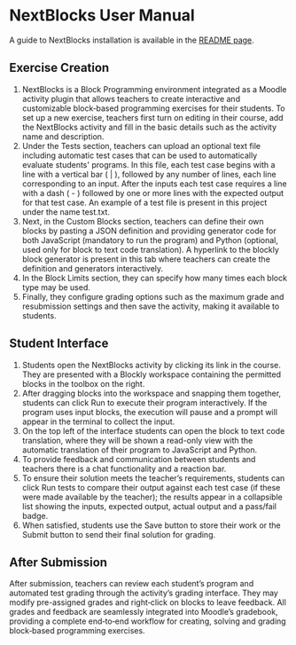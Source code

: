 # NextBlocks User Manual #

A guide to NextBlocks installation is available in the [README page](README.md).

## Exercise Creation ##

1. NextBlocks is a Block Programming environment integrated as a Moodle activity plugin that allows teachers to create interactive and customizable block‑based programming exercises for their students. To set up a new exercise, teachers first turn on editing in their course, add the NextBlocks activity and fill in the basic details such as the activity name and description.
2. Under the Tests section, teachers can upload an optional text file including automatic test cases that can be used to automatically evaluate students' programs. In this file, each test case begins with a line with a vertical bar ( | ), followed by any number of lines, each line corresponding to an input. After the inputs each test case requires a line with a dash ( - ) followed by one or more lines with the expected output for that test case. An example of a test file is present in this project under the name test.txt.
3. Next, in the Custom Blocks section, teachers can define their own blocks by pasting a JSON definition and providing generator code for both JavaScript (mandatory to run the program) and Python (optional, used only for block to text code translation). A hyperlink to the blockly block generator is present in this tab where teachers can create the definition and generators interactively.
4. In the Block Limits section, they can specify how many times each block type may be used.
5. Finally, they configure grading options such as the maximum grade and resubmission settings and then save the activity, making it available to students.

## Student Interface ##

1. Students open the NextBlocks activity by clicking its link in the course. They are presented with a Blockly workspace containing the permitted blocks in the toolbox on the right. 
2. After dragging blocks into the workspace and snapping them together, students can click Run to execute their program interactively. If the program uses input blocks, the execution will pause and a prompt will appear in the terminal to collect the input. 
3. On the top left of the interface students can open the block to text code translation, where they will be shown a read-only view with the automatic translation of their program to JavaScript and Python. 
4. To provide feedback and communication between students and teachers there is a chat functionality and a reaction bar. 
5. To ensure their solution meets the teacher’s requirements, students can click Run tests to compare their output against each test case (if these were made available by the teacher); the results appear in a collapsible list showing the inputs, expected output, actual output and a pass/fail badge. 
6. When satisfied, students use the Save button to store their work or the Submit button to send their final solution for grading.

## After Submission ##

After submission, teachers can review each student’s program and automated test grading through the activity’s grading interface. They may modify pre-assigned grades and right‑click on blocks to leave feedback. All grades and feedback are seamlessly integrated into Moodle’s gradebook, providing a complete end‑to‑end workflow for creating, solving and grading block‑based programming exercises.
